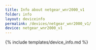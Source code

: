 ```yaml
---
title: Info about netgear_wnr2000_v1
folder: info
layout: deviceinfo
permalink: /devices/netgear_wnr2000_v1/
device: netgear_wnr2000_v1
---
```

{% include templates/device_info.md %}
